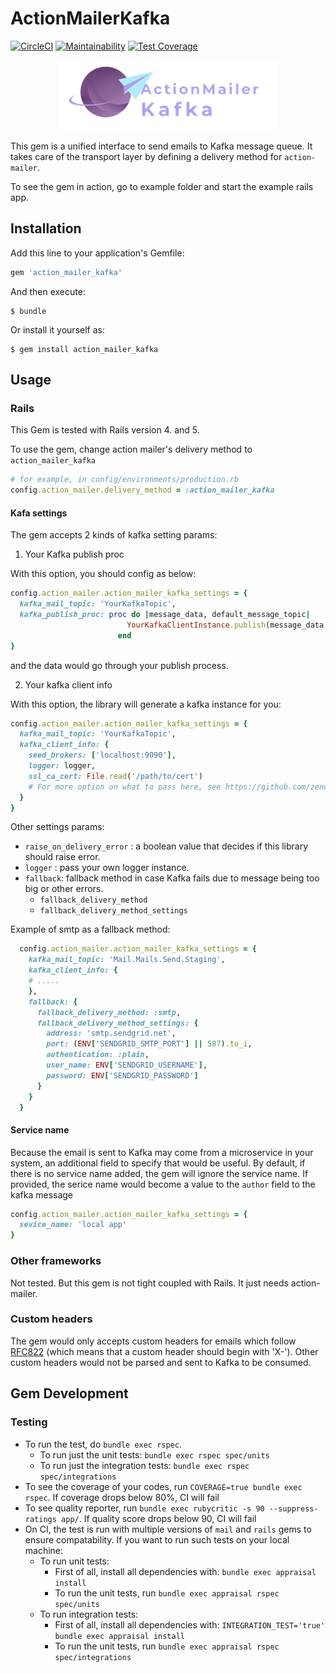 # ActionMailerKafka
[![CircleCI](https://circleci.com/gh/luong-komorebi/action-mailer-kafka/tree/master.svg?style=svg)](https://circleci.com/gh/luong-komorebi/action-mailer-kafka/tree/master) [![Maintainability](https://api.codeclimate.com/v1/badges/4f16e7b6eb2733c52cf4/maintainability)](https://codeclimate.com/github/luong-komorebi/action-mailer-kafka/maintainability) [![Test Coverage](https://api.codeclimate.com/v1/badges/4f16e7b6eb2733c52cf4/test_coverage)](https://codeclimate.com/github/luong-komorebi/action-mailer-kafka/test_coverage)


<p align="center">
  <img src="./logo.png">
</p>

This gem is a unified interface to send emails to Kafka message queue. It takes care of the transport layer by defining a delivery method for `action-mailer`. 

To see the gem in action, go to example folder and start the example rails app.

## Installation

Add this line to your application's Gemfile:

```ruby
gem 'action_mailer_kafka'
```

And then execute:

    $ bundle

Or install it yourself as:

    $ gem install action_mailer_kafka

## Usage

### Rails

This Gem is tested with Rails version 4. and 5.

To use the gem, change action mailer's delivery method to `action_mailer_kafka`

```ruby
# for example, in config/environments/production.rb
config.action_mailer.delivery_method = :action_mailer_kafka
```

#### Kafa settings
The gem accepts 2 kinds of kafka setting params:

1. Your Kafka publish proc


With this option, you should config as below:

```ruby
config.action_mailer.action_mailer_kafka_settings = {
  kafka_mail_topic: 'YourKafkaTopic',
  kafka_publish_proc: proc do |message_data, default_message_topic|
                          YourKafkaClientInstance.publish(message_data, default_message_topic)
                        end
}
```

and the data would go through your publish process.


2. Your kafka client info

With this option, the library will generate a kafka instance for you:

```ruby
config.action_mailer.action_mailer_kafka_settings = {
  kafka_mail_topic: 'YourKafkaTopic',
  kafka_client_info: {
    seed_brokers: ['localhost:9090'],
    logger: logger,
    ssl_ca_cert: File.read('/path/to/cert')
    # For more option on what to pass here, see https://github.com/zendesk/ruby-kafka/blob/master/lib/kafka/client.rb#L20
  }
}
```

Other settings params:
- `raise_on_delivery_error` : a boolean value that decides if this library should raise error.
- `logger` : pass your own logger instance.
- `fallback`: fallback method in case Kafka fails due to message being too big or other errors.
  + `fallback_delivery_method`
  + `fallback_delivery_method_settings`

Example of smtp as a fallback method:
```ruby
  config.action_mailer.action_mailer_kafka_settings = {
    kafka_mail_topic: 'Mail.Mails.Send.Staging',
    kafka_client_info: {
    # .....
    },
    fallback: {
      fallback_delivery_method: :smtp,
      fallback_delivery_method_settings: {
        address: 'smtp.sendgrid.net',
        port: (ENV['SENDGRID_SMTP_PORT'] || 587).to_i,
        authentication: :plain,
        user_name: ENV['SENDGRID_USERNAME'],
        password: ENV['SENDGRID_PASSWORD']
      }
    }
  }
```

#### Service name

Because the email is sent to Kafka may come from a microservice in your system, an additional field to specify that would be useful. By default, if there is no service name added, the gem will ignore the service name. If provided, the serice name would become a value to the `author` field to the kafka message

```ruby
config.action_mailer.action_mailer_kafka_settings = {
  sevice_name: 'local app'
}
```

### Other frameworks

Not tested. But this gem is not tight coupled with Rails. It just needs action-mailer.

### Custom headers

The gem would only accepts custom headers for emails which follow [RFC822](tools.ietf.org/html/rfc822) (which means that a custom header should begin with 'X-'). Other custom headers would not be parsed and sent to Kafka to be consumed.


## Gem Development

### Testing
- To run the test, do ` bundle exec rspec `.
  - To run just the unit tests: ` bundle exec rspec spec/units `
  - To run just the integration tests: ` bundle exec rspec spec/integrations `
- To see the coverage of your codes, run ` COVERAGE=true bundle exec rspec `. If coverage drops below 80%, CI will fail
- To see quality reporter, run ` bundle exec rubycritic -s 90 --suppress-ratings app/ `. If quality score drops below 90, CI will fail
- On CI, the test is run with multiple versions of `mail` and `rails` gems to ensure compatability. If you want to run such tests on your local machine:
  - To run unit tests:
    - First of all, install all dependencies with: ` bundle exec appraisal install `
    - To run the unit tests, run ` bundle exec appraisal rspec spec/units `
  - To run integration tests:
    - First of all, install all dependencies with: ` INTEGRATION_TEST='true' bundle exec appraisal install `
    - To run the unit tests, run ` bundle exec appraisal rspec spec/integrations `
